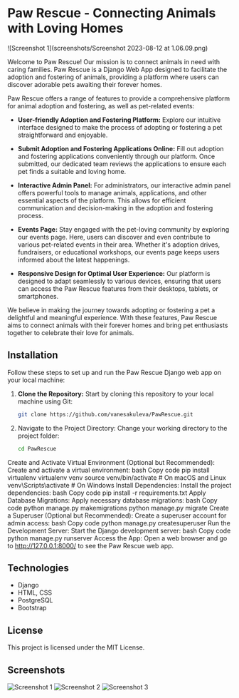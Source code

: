 # Paw Rescue - Connecting Animals with Loving Homes
![Screenshot 1](screenshots/Screenshot 2023-08-12 at 1.06.09.png)

Welcome to Paw Rescue! Our mission is to connect animals in need with caring families. Paw Rescue is a Django Web App designed to facilitate the adoption and fostering of animals, providing a platform where users can discover adorable pets awaiting their forever homes.

Paw Rescue offers a range of features to provide a comprehensive platform for animal adoption and fostering, as well as pet-related events:


- **User-friendly Adoption and Fostering Platform:** Explore our intuitive interface designed to make the process of adopting or fostering a pet straightforward and enjoyable.


- **Submit Adoption and Fostering Applications Online:** Fill out adoption and fostering applications conveniently through our platform. Once submitted, our dedicated team reviews the applications to ensure each pet finds a suitable and loving home.


- **Interactive Admin Panel:** For administrators, our interactive admin panel offers powerful tools to manage animals, applications, and other essential aspects of the platform. This allows for efficient communication and decision-making in the adoption and fostering process.


- **Events Page:** Stay engaged with the pet-loving community by exploring our events page. Here, users can discover and even contribute to various pet-related events in their area. Whether it's adoption drives, fundraisers, or educational workshops, our events page keeps users informed about the latest happenings.


- **Responsive Design for Optimal User Experience:** Our platform is designed to adapt seamlessly to various devices, ensuring that users can access the Paw Rescue features from their desktops, tablets, or smartphones.

We believe in making the journey towards adopting or fostering a pet a delightful and meaningful experience. With these features, Paw Rescue aims to connect animals with their forever homes and bring pet enthusiasts together to celebrate their love for animals.


## Installation

Follow these steps to set up and run the Paw Rescue Django web app on your local machine:

1. **Clone the Repository:** Start by cloning this repository to your local machine using Git:
   ```bash
   git clone https://github.com/vanesakuleva/PawRescue.git
   
2. Navigate to the Project Directory: Change your working directory to the project folder:
   ```bash
   cd PawRescue

Create and Activate Virtual Environment (Optional but Recommended): Create and activate a virtual environment:
bash
Copy code
pip install virtualenv
virtualenv venv
source venv/bin/activate   # On macOS and Linux
venv\Scripts\activate      # On Windows
Install Dependencies: Install the project dependencies:
bash
Copy code
pip install -r requirements.txt
Apply Database Migrations: Apply necessary database migrations:
bash
Copy code
python manage.py makemigrations
python manage.py migrate
Create a Superuser (Optional but Recommended): Create a superuser account for admin access:
bash
Copy code
python manage.py createsuperuser
Run the Development Server: Start the Django development server:
bash
Copy code
python manage.py runserver
Access the App: Open a web browser and go to http://127.0.0.1:8000/ to see the Paw Rescue web app.


## Technologies

- Django
- HTML, CSS
- PostgreSQL
- Bootstrap


[//]: # (## Demo)

[//]: # ()
[//]: # (For a live demonstration of the Paw Rescue platform, visit our live demo at [http://pawrescue-demo.com/]&#40;http://pawrescue-demo.com/&#41;.)

## License

This project is licensed under the MIT License.

## Screenshots

![Screenshot 1](screenshots/screenshot1.jpg)
![Screenshot 2](screenshots/screenshot2.jpg)
![Screenshot 3](screenshots/screenshot3.jpg)